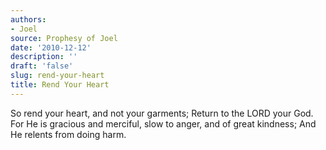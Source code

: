 ```yaml
---
authors:
- Joel
source: Prophesy of Joel
date: '2010-12-12'
description: ''
draft: 'false'
slug: rend-your-heart
title: Rend Your Heart
---
```


So rend your heart, and not your garments; Return to the LORD your God. For He is gracious and merciful, slow to anger, and of great kindness; And He relents from doing harm.



